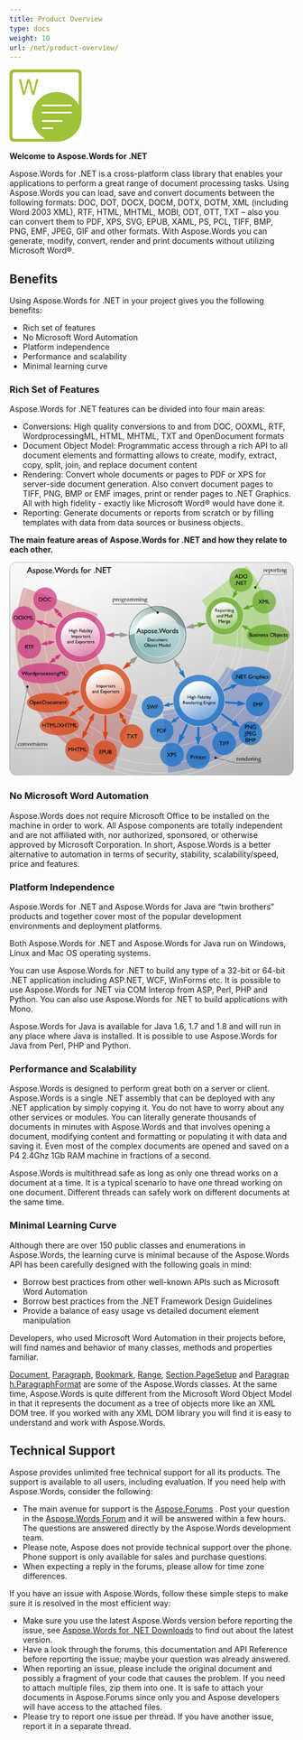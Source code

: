 ```yaml
---
title: Product Overview
type: docs
weight: 10
url: /net/product-overview/
---
```


**![todo:image_alt_text](product-overview_1)**

**Welcome to Aspose.Words for .NET**

Aspose.Words for .NET is a cross-platform class library that enables your applications to perform a great range of document processing tasks. Using Aspose.Words you can load, save and convert documents between the following formats: DOC, DOT, DOCX, DOCM, DOTX, DOTM, XML (including Word 2003 XML), RTF, HTML, MHTML, MOBI, ODT, OTT, TXT – also you can convert them to PDF, XPS, SVG, EPUB, XAML, PS, PCL, TIFF, BMP, PNG, EMF, JPEG, GIF and other formats. With Aspose.Words you can generate, modify, convert, render and print documents without utilizing Microsoft Word®.
## **Benefits**
Using Aspose.Words for .NET in your project gives you the following benefits:

- Rich set of features
- No Microsoft Word Automation
- Platform independence
- Performance and scalability
- Minimal learning curve
### **Rich Set of Features**
Aspose.Words for .NET features can be divided into four main areas:

- Conversions: High quality conversions to and from DOC, OOXML, RTF, WordprocessingML, HTML, MHTML, TXT and OpenDocument formats
- Document Object Model: Programmatic access through a rich API to all document elements and formatting allows to create, modify, extract, copy, split, join, and replace document content
- Rendering: Convert whole documents or pages to PDF or XPS for server-side document generation. Also convert document pages to TIFF, PNG, BMP or EMF images, print or render pages to .NET Graphics. All with high fidelity - exactly like Microsoft Word® would have done it.
- Reporting: Generate documents or reports from scratch or by filling templates with data from data sources or business objects.

**The main feature areas of Aspose.Words for .NET and how they relate to each other.** 

![todo:image_alt_text](product-overview_2.png)
### **No Microsoft Word Automation**
Aspose.Words does not require Microsoft Office to be installed on the machine in order to work. All Aspose components are totally independent and are not affiliated with, nor authorized, sponsored, or otherwise approved by Microsoft Corporation. In short, Aspose.Words is a better alternative to automation in terms of security, stability, scalability/speed, price and features.
### **Platform Independence**
Aspose.Words for .NET and Aspose.Words for Java are “twin brothers” products and together cover most of the popular development environments and deployment platforms.

Both Aspose.Words for .NET and Aspose.Words for Java run on Windows, Linux and Mac OS operating systems.

You can use Aspose.Words for .NET to build any type of a 32-bit or 64-bit .NET application including ASP.NET, WCF, WinForms etc. It is possible to use Aspose.Words for .NET via COM Interop from ASP, Perl, PHP and Python. You can also use Aspose.Words for .NET to build applications with Mono.

Aspose.Words for Java is available for Java 1.6, 1.7 and 1.8 and will run in any place where Java is installed. It is possible to use Aspose.Words for Java from Perl, PHP and Python.
### **Performance and Scalability**
Aspose.Words is designed to perform great both on a server or client. Aspose.Words is a single .NET assembly that can be deployed with any .NET application by simply copying it. You do not have to worry about any other services or modules. You can literally generate thousands of documents in minutes with Aspose.Words and that involves opening a document, modifying content and formatting or populating it with data and saving it. Even most of the complex documents are opened and saved on a P4 2.4Ghz 1Gb RAM machine in fractions of a second.

Aspose.Words is multithread safe as long as only one thread works on a document at a time. It is a typical scenario to have one thread working on one document. Different threads can safely work on different documents at the same time.
### **Minimal Learning Curve**
Although there are over 150 public classes and enumerations in Aspose.Words, the learning curve is minimal because of the Aspose.Words API has been carefully designed with the following goals in mind:

- Borrow best practices from other well-known APIs such as Microsoft Word Automation
- Borrow best practices from the .NET Framework Design Guidelines
- Provide a balance of easy usage vs detailed document element manipulation

Developers, who used Microsoft Word Automation in their projects before, will find names and behavior of many classes, methods and properties familiar.

[Document](https://apireference.aspose.com/words/net/aspose.words/document), [Paragraph](https://apireference.aspose.com/words/net/aspose.words/paragraph), [Bookmark](https://apireference.aspose.com/words/net/aspose.words/bookmark), [Range](https://apireference.aspose.com/words/net/aspose.words/range), [Section.PageSetup](https://apireference.aspose.com/words/net/aspose.words/section/properties/pagesetup) and [Paragraph.ParagraphFormat](https://apireference.aspose.com/words/net/aspose.words/paragraphformat) are some of the Aspose.Words classes. At the same time, Aspose.Words is quite different from the Microsoft Word Object Model in that it represents the document as a tree of objects more like an XML DOM tree. If you worked with any XML DOM library you will find it is easy to understand and work with Aspose.Words.
## **Technical Support**
Aspose provides unlimited free technical support for all its products. The support is available to all users, including evaluation. If you need help with Aspose.Words, consider the following:

- The main avenue for support is the [Aspose.Forums](https://forum.aspose.com/) . Post your question in the [Aspose.Words Forum](https://forum.aspose.com/c/words) and it will be answered within a few hours. The questions are answered directly by the Aspose.Words development team.
- Please note, Aspose does not provide technical support over the phone. Phone support is only available for sales and purchase questions.
- When expecting a reply in the forums, please allow for time zone differences.

If you have an issue with Aspose.Words, follow these simple steps to make sure it is resolved in the most efficient way:

- Make sure you use the latest Aspose.Words version before reporting the issue, see [Aspose.Words for .NET Downloads](https://www.nuget.org/packages/Aspose.Words/) to find out about the latest version.
- Have a look through the forums, this documentation and API Reference before reporting the issue; maybe your question was already answered.
- When reporting an issue, please include the original document and possibly a fragment of your code that causes the problem. If you need to attach multiple files, zip them into one. It is safe to attach your documents in Aspose.Forums since only you and Aspose developers will have access to the attached files.
- Please try to report one issue per thread. If you have another issue, report it in a separate thread.
